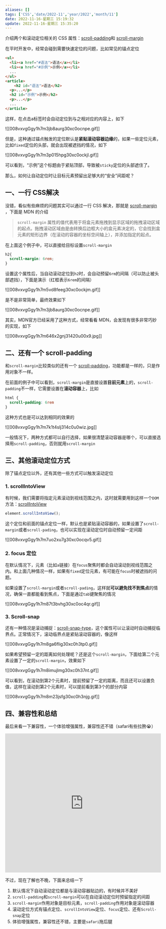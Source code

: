 ```yaml
---
aliases: []
tags: ['CSS','date/2022-11','year/2022','month/11']
date: 2022-11-16-星期三 15:19:32
update: 2022-11-16-星期三 15:35:20
---
```


介绍两个和滚动定位相关的 CSS 属性：[scroll-padding](https://developer.mozilla.org/en-US/docs/Web/CSS/scroll-padding)和 [scroll-margin](https://developer.mozilla.org/zh-CN/docs/Web/CSS/scroll-margin)

在平时开发中，经常会碰到需要快速定位的问题，比如常见的锚点定位

```html
<ul>
  <li><a href="#语法">语法</a></li>
  <li><a href="#示例">示例</a></li>
  ...
</ul>
<article>
    <h2 id="语法">语法</h2>
  <p>...</p>
  <h2 id="示例">示例</h2>
  <p>...</p>
  ...
</article>
```

这样，在点击a标签时会自动定位到与之相对应的内容上，如下

![[008vxvgGgy1h7m3jb8aurg30xc0ocnpe.gif]]

但是，这种通过锚点触发的定位默认是**紧贴滚动容器边缘**的，如果一些定位元素，比如`fixed`定位的头部，就会出现被遮挡的情况，如下

![[008vxvgGgy1h7m3p015hpg30xc0ockjl.gif]]

可以看到，“示例”这个标题由于紧贴顶部，导致被`sticky`定位的头部遮住了。

那么，如何让自动定位时让目标元素预留出足够大的“安全”间距呢？

## 一、一行 CSS解决

没错，看似有些麻烦的问题其实可以通过一行 CSS 解决，那就是 [scroll-margin](https://developer.mozilla.org/zh-CN/docs/Web/CSS/scroll-margin) ，下面是 MDN 的介绍

> `scroll-margin` 属性的值代表用于将盒元素拖拽到显示区域的拖拽滚动区域的起点。拖拽滚动区域由是由转换后边框大小的盒元素决定的，它会找到盒元素的矩形边界（在滚动的容器的坐标空间轴上），并添加指定的起点。

在上面这个例子中，可以直接给目标设置`scroll-margin`

```css
h2{
  scroll-margin: 6rem;
}
```

设置这个属性后，当自动滚动定位到`h2`时，会自动预留`6rm`的间隔（可以防止被头部遮挡），下面是演示（红框表示`6rem`的间隔）

![[008vxvgGgy1h7m5vd8feeg30xc0ockjm.gif]]

是不是非常简单，最终效果如下

![[008vxvgGgy1h7m3jb8aurg30xc0ocnpe.gif]]

其实，MDN官方已经采用了这种方式，经常看看 MDN，会发现有很多非常巧妙的实现，如下

![[008vxvgGgy1h7m646x2gnj31420u00x9.jpg]]

## 二、还有一个 scroll-padding

和`scroll-margin`比较类似的还有一个 [scroll-padding](https://developer.mozilla.org/en-US/docs/Web/CSS/scroll-padding)，功能都是一样的，只是作用对象不一样。

在前面的例子中可以看到，`scroll-margin`是直接设置**目前元素**上的，`scroll-padding`不一样，它需要设置在**滚动容器**上，比如

```css
html {
  scroll-padding: 6rem
}
```

这种方式也是可以达到相同的效果的

![[008vxvgGgy1h7m7k1t4slj314c0u0wiz.jpg]]

一般情况下，两种方式都可以自行选择，如果很清楚滚动容器是哪个，可以直接选择用`scroll-padding`，否则就用`scroll-margin`

## 三、其他滚动定位方式

除了锚点定位以外，还有其他一些方式可以触发滚动定位

### 1\. scrollIntoView

有时候，我们需要将指定元素滚动到视线范围之内，这时就需要用到这样一个`DOM`方法：[scrollIntoView](https://developer.mozilla.org/zh-CN/docs/Web/API/Element/scrollIntoView)

```js
element.scrollIntoView();
```

这个定位和前面的锚点定位一样，默认也是紧贴滚动容器的，如果设置了`scroll-margin`或者`scroll-pading`，也可以实现在滚动定位时自动预留一定间距

![[008vxvgGgy1h7m7uo2xu7g30xc0ocqv5.gif]]

### 2\. focus 定位

在默认情况下，元素（比如`a`链接）在`focus`聚焦时都会自动滚动到视线范围之内。和上面几种情况一样，如果有`fixed`定位元素，有可能在`focus`时被遮挡的问题。

如果设置了`scroll-margin`或者`scroll-pading`，这样就**可以避免找不到焦点**的情况，确保一直都能看到焦点，下面是通过`tab`键聚焦的情况

![[008vxvgGgy1h7m87t3bvhg30xc0oc4qr.gif]]

### 3\. Scroll-snap

还有一种情况是滚动捕捉：[scroll-snap-type](https://developer.mozilla.org/zh-CN/docs/Web/CSS/scroll-snap-type)，这个属性可以让滚动时自动捕捉临界点。正常情况下，滚动临界点是紧贴滚动容器的，像这样

![[008vxvgGgy1h7m8ga6flig30xc0h3tp0.gif]]

如果希望预留一定的距离如何处理呢？还是这个`scroll-margin`，下面给第二个元素设置了一定的`scroll-margin`，效果如下

![[008vxvgGgy1h7m8imujlmg30xc0h37nt.gif]]

可以看到，在滚动到第2个元素时，提前预留了一定的距离，而且还可以设置负值，这样在滚动到第2个元素时，可以提前看到第3个的部分内容

![[008vxvgGgy1h7m8m23jsfg30xc0h3njg.gif]]

## 四、兼容性和总结

最后来看一下兼容性，一个体验增强属性，兼容性还不错（safari有些拉胯😭）

<iframe src="https://caniuse.com/mdn-css_properties_scroll-margin"
  border="0"
  frameborder="0"
  height="450"
  width="100%"></iframe>

不过，现在了解也不晚，下面来总结一下

1. 默认情况下自动滚动定位都是与滚动容器贴边的，有时候并不美好
2. `scroll-padding`和`scroll-margin`可以在自动滚动定位时预留指定的间距
3. `scroll-margin`作用对象是目标元素，`scroll-padding`作用对象是滚动容器
4. 滚动定位方式有锚点定位、`scrollIntoView`定位、`focus`定位、还有`Scroll-snap`定位
5. 体验增强属性，兼容性还不错，主要是`safari`拖后腿
